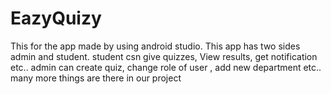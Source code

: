 # EazyQuizy
This for the app made by using android studio.
This app has two sides admin and student.
student csn give quizzes, View results, get notification etc..
admin can create quiz, change role of user , add new department etc..
many more things are there in our project 
